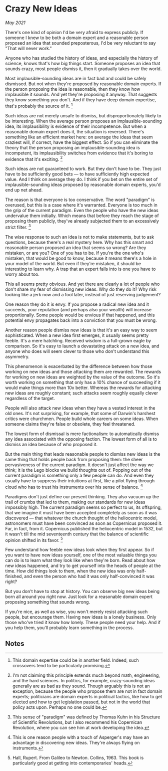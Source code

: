 # Crazy New Ideas

_May 2021_

There's one kind of opinion I'd be very afraid to express publicly. If someone I knew to be both a domain expert and a reasonable person proposed an idea that sounded preposterous, I'd be very reluctant to say "That will never work."

Anyone who has studied the history of ideas, and especially the history of science, knows that's how big things start. Someone proposes an idea that sounds crazy, most people dismiss it, then it gradually takes over the world.

Most implausible-sounding ideas are in fact bad and could be safely dismissed. But not when they're proposed by reasonable domain experts. If the person proposing the idea is reasonable, then they know how implausible it sounds. And yet they're proposing it anyway. That suggests they know something you don't. And if they have deep domain expertise, that's probably the source of it. [^1]

Such ideas are not merely unsafe to dismiss, but disproportionately likely to be interesting. When the average person proposes an implausible-sounding idea, its implausibility is evidence of their incompetence. But when a reasonable domain expert does it, the situation is reversed. There's something like an efficient market here: on average the ideas that seem craziest will, if correct, have the biggest effect. So if you can eliminate the theory that the person proposing an implausible-sounding idea is incompetent, its implausibility switches from evidence that it's boring to evidence that it's exciting. [^2]

Such ideas are not guaranteed to work. But they don't have to be. They just have to be sufficiently good bets — to have sufficiently high expected value. And I think on average they do. I think if you bet on the entire set of implausible-sounding ideas proposed by reasonable domain experts, you'd end up net ahead.

The reason is that everyone is too conservative. The word "paradigm" is overused, but this is a case where it's warranted. Everyone is too much in the grip of the current paradigm. Even the people who have the new ideas undervalue them initially. Which means that before they reach the stage of proposing them publicly, they've already subjected them to an excessively strict filter. [^3]

The wise response to such an idea is not to make statements, but to ask questions, because there's a real mystery here. Why has this smart and reasonable person proposed an idea that seems so wrong? Are they mistaken, or are you? One of you has to be. If you're the one who's mistaken, that would be good to know, because it means there's a hole in your model of the world. But even if they're mistaken, it should be interesting to learn why. A trap that an expert falls into is one you have to worry about too.

This all seems pretty obvious. And yet there are clearly a lot of people who don't share my fear of dismissing new ideas. Why do they do it? Why risk looking like a jerk now and a fool later, instead of just reserving judgement?

One reason they do it is envy. If you propose a radical new idea and it succeeds, your reputation (and perhaps also your wealth) will increase proportionally. Some people would be envious if that happened, and this potential envy propagates back into a conviction that you must be wrong.

Another reason people dismiss new ideas is that it's an easy way to seem sophisticated. When a new idea first emerges, it usually seems pretty feeble. It's a mere hatchling. Received wisdom is a full-grown eagle by comparison. So it's easy to launch a devastating attack on a new idea, and anyone who does will seem clever to those who don't understand this asymmetry.

This phenomenon is exacerbated by the difference between how those working on new ideas and those attacking them are rewarded. The rewards for working on new ideas are weighted by the value of the outcome. So it's worth working on something that only has a 10% chance of succeeding if it would make things more than 10x better. Whereas the rewards for attacking new ideas are roughly constant; such attacks seem roughly equally clever regardless of the target.

People will also attack new ideas when they have a vested interest in the old ones. It's not surprising, for example, that some of Darwin's harshest critics were churchmen. People build whole careers on some ideas. When someone claims they're false or obsolete, they feel threatened.

The lowest form of dismissal is mere factionalism: to automatically dismiss any idea associated with the opposing faction. The lowest form of all is to dismiss an idea because of who proposed it.

But the main thing that leads reasonable people to dismiss new ideas is the same thing that holds people back from proposing them: the sheer pervasiveness of the current paradigm. It doesn't just affect the way we think; it is the Lego blocks we build thoughts out of. Popping out of the current paradigm is something only a few people can do. And even they usually have to suppress their intuitions at first, like a pilot flying through cloud who has to trust his instruments over his sense of balance. [^4]

Paradigms don't just define our present thinking. They also vacuum up the trail of crumbs that led to them, making our standards for new ideas impossibly high. The current paradigm seems so perfect to us, its offspring, that we imagine it must have been accepted completely as soon as it was discovered — that whatever the church thought of the heliocentric model, astronomers must have been convinced as soon as Copernicus proposed it. Far, in fact, from it. Copernicus published the heliocentric model in 1532, but it wasn't till the mid seventeenth century that the balance of scientific opinion shifted in its favor. [^5]

Few understand how feeble new ideas look when they first appear. So if you want to have new ideas yourself, one of the most valuable things you can do is to learn what they look like when they're born. Read about how new ideas happened, and try to get yourself into the heads of people at the time. How did things look to them, when the new idea was only half-finished, and even the person who had it was only half-convinced it was right?

But you don't have to stop at history. You can observe big new ideas being born all around you right now. Just look for a reasonable domain expert proposing something that sounds wrong.

If you're nice, as well as wise, you won't merely resist attacking such people, but encourage them. Having new ideas is a lonely business. Only those who've tried it know how lonely. These people need your help. And if you help them, you'll probably learn something in the process.

## Notes

[^1]: This domain expertise could be in another field. Indeed, such crossovers tend to be particularly promising.

[^2]: I'm not claiming this principle extends much beyond math, engineering, and the hard sciences. In politics, for example, crazy-sounding ideas generally are as bad as they sound. Though arguably this is not an exception, because the people who propose them are not in fact domain experts; politicians are domain experts in political tactics, like how to get elected and how to get legislation passed, but not in the world that policy acts upon. Perhaps no one could be.

[^3]: This sense of "paradigm" was defined by Thomas Kuhn in his Structure of Scientific Revolutions, but I also recommend his Copernican Revolution, where you can see him at work developing the idea.

[^4]: This is one reason people with a touch of Asperger's may have an advantage in discovering new ideas. They're always flying on instruments.

[^5]: Hall, Rupert. From Galileo to Newton. Collins, 1963. This book is particularly good at getting into contemporaries' heads.

